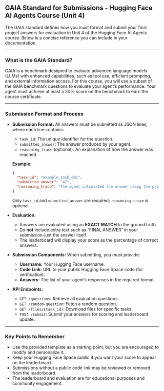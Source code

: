 ## GAIA Standard for Submissions - Hugging Face AI Agents Course (Unit 4)

The GAIA standard defines how you must format and submit your final project answers for evaluation in Unit 4 of the Hugging Face AI Agents course. Below is a concise reference you can include in your documentation.

---

### **What is the GAIA Standard?**

GAIA is a benchmark designed to evaluate advanced language models (LLMs) with enhanced capabilities, such as tool use, efficient prompting, and external information access. For this course, you will use a subset of the GAIA benchmark questions to evaluate your agent’s performance. Your agent must achieve at least a 30% score on the benchmark to earn the course certificate.

---

### **Submission Format and Process**

- **Submission Format:**
  All answers must be submitted as JSON lines, where each line contains:
  - `task_id`: The unique identifier for the question.
  - `submitted_answer`: The answer produced by your agent.
  - `reasoning_trace` (optional): An explanation of how the answer was reached.

  **Example:**
  ```json
  {
    "task_id": "example_task_001",
    "submitted_answer": "42",
    "reasoning_trace": "The agent calculated the answer using the provided data."
  }
  ```
  Only `task_id` and `submitted_answer` are required; `reasoning_trace` is optional.

- **Evaluation:**
  - Answers are evaluated using an **EXACT MATCH** to the ground truth.
  - Do **not** include extra text such as “FINAL ANSWER” in your submission-just the answer itself.
  - The leaderboard will display your score as the percentage of correct answers.

- **Submission Components:**
  When submitting, you must provide:
  - **Username:** Your Hugging Face username.
  - **Code Link:** URL to your public Hugging Face Space code (for verification).
  - **Answers:** The list of your agent’s responses in the required format.

- **API Endpoints:**
  - `GET /questions`: Retrieve all evaluation questions.
  - `GET /random-question`: Fetch a random question.
  - `GET /files/{task_id}`: Download files for specific tasks.
  - `POST /submit`: Submit your answers for scoring and leaderboard update.

---

### **Key Points to Remember**

- Use the provided template as a starting point, but you are encouraged to modify and personalize it.
- Keep your Hugging Face Space public if you want your score to appear on the leaderboard.
- Submissions without a public code link may be reviewed or removed from the leaderboard.
- The leaderboard and evaluation are for educational purposes and community engagement.

